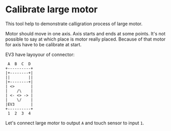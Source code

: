 # Calibrate large motor

This tool help to demonstrate calligration process of large motor.

Motor should move in one axis. Axis starts and ends at some points. It's not possible to say at which place is motor really placed. Because of that motor for axis have to be calibrate at start.

EV3 have layoyour of connector:

```
 A  B  C  D
+----------+
|+--------+|
||        ||
|+--------+|
| <>       |
|    /\    |
| <- <> -> |
|    \/    |
|EV3       |
+----------+
 1  2  3  4 
```
Let's connect large motor to output `A` and touch sensor to input `1`.
